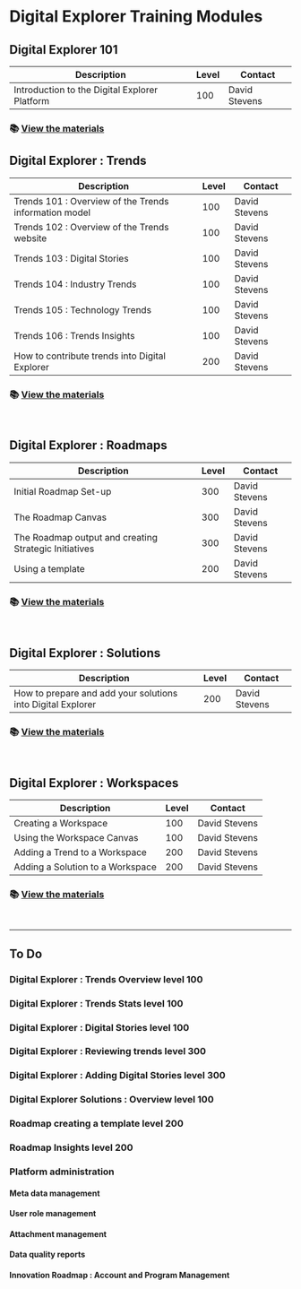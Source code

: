# Digital Explorer Training Modules

## Digital Explorer 101
|Description|Level|Contact|
|---|---|---|
|Introduction to the Digital Explorer Platform|100|David Stevens|

### :books: [View the materials ](101/readme.md)

## Digital Explorer : Trends

|Description|Level|Contact|
|---|---|---|
| Trends 101  : Overview of the Trends information model|100|David Stevens
| Trends 102  : Overview of the Trends website|100|David Stevens
| Trends 103  : Digital Stories|100|David Stevens
| Trends 104  : Industry Trends|100|David Stevens
| Trends 105  : Technology Trends|100|David Stevens
| Trends 106  : Trends Insights|100|David Stevens
|How to contribute trends into Digital Explorer|200|David Stevens|

### :books: [View the materials ](Trends/readme.md)
<br>

##  Digital Explorer : Roadmaps
|Description|Level|Contact|
|---|---|---|
| Initial Roadmap Set-up |300|David Stevens|
| The Roadmap Canvas |300|David Stevens|
| The Roadmap output and creating Strategic Initiatives |300|David Stevens|
| Using a template |200|David Stevens|

### :books: [View the materials ](Roadmaps/readme.md)
<br>

## Digital Explorer :  Solutions
|Description|Level|Contact|
|---|---|---|
|How to prepare and add your solutions into Digital Explorer|200|David Stevens|

### :books: [View the materials ](Solutions/readme.md)
<br>


## Digital Explorer : Workspaces
|Description|Level|Contact|
|---|---|---|
| Creating a Workspace |100|David Stevens|
| Using the Workspace Canvas|100|David Stevens|
| Adding a Trend to a Workspace |200|David Stevens|
| Adding a Solution to a Workspace |200|David Stevens|

### :books: [View the materials ](Workspaces/readme.md)
<br>

--- 

## To Do


### Digital Explorer : Trends Overview level 100
### Digital Explorer : Trends Stats level 100
### Digital Explorer : Digital Stories  level 100
### Digital Explorer : Reviewing trends level 300
### Digital Explorer : Adding Digital Stories level 300
### Digital Explorer Solutions : Overview level 100
### Roadmap creating a template level 200
### Roadmap Insights level 200
### Platform administration
#### Meta data management
#### User role management
#### Attachment management
#### Data quality reports
#### Innovation Roadmap : Account and Program Management